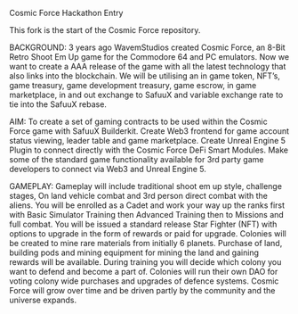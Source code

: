 Cosmic Force Hackathon Entry

This fork is the start of the Cosmic Force repository.

BACKGROUND:
3 years ago WavemStudios created Cosmic Force, an 8-Bit Retro Shoot Em Up game for the Commodore 64 and PC emulators.
Now we want to create a AAA release of the game with all the latest technology that also links into the blockchain.
We will be utilising an in game token, NFT’s, game treasury, game development treasury, game escrow, in game marketplace, in and out exchange to SafuuX and variable exchange rate to tie into the SafuuX rebase.

AIM:
To create a set of gaming contracts to be used within the Cosmic Force game with SafuuX Builderkit.
Create Web3 frontend for game account status viewing, leader table and game marketplace.
Create Unreal Engine 5 Plugin to connect directly with the Cosmic Force DeFi Smart Modules.
Make some of the standard game functionality available for 3rd party game developers to connect via Web3 and Unreal Engine 5.

GAMEPLAY:
Gameplay will include traditional shoot em up style, challenge stages, On land vehicle combat and 3rd person direct combat with the aliens.
You will be enrolled as a Cadet and work your way up the ranks first with Basic Simulator Training then Advanced Training then to Missions and full combat.
You will be issued a standard release Star Fighter (NFT) with options to upgrade in the form of rewards or paid for upgrade.
Colonies will be created to mine rare materials from initially 6 planets. Purchase of land, building pods and mining equipment for mining the land  and gaining rewards will be available.
During training you will decide which colony you want to defend and become a part of.
Colonies will run their own DAO for voting colony wide purchases and upgrades of defence systems.
Cosmic Force will grow over time and be driven partly by the community and the universe expands.
